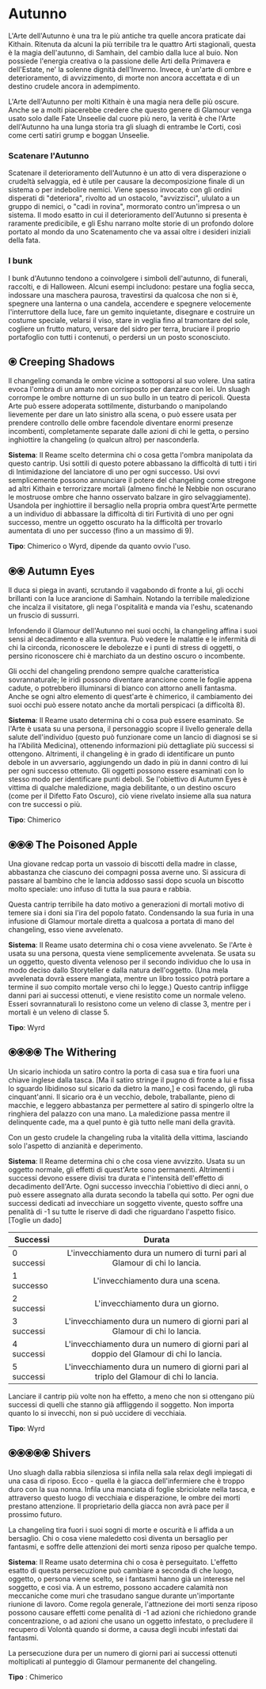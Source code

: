 # Autunno
L'Arte dell'Autunno è una tra le più antiche tra quelle ancora praticate dai Kithain. Ritenuta da alcuni la più terribile tra le quattro Arti stagionali, questa è la magia dell'autunno, di Samhain, del cambio dalla luce al buio. Non possiede l'energia creativa o la passione delle Arti della Primavera e dell'Estate, ne' la solenne dignità dell'Inverno. Invece, è un'arte di ombre e deterioramento, di avvizzimento, di morte non ancora accettata e di un destino crudele ancora in adempimento.  

L'Arte dell'Autunno per molti Kithain è una magia nera delle più oscure. Anche se a molti piacerebbe credere che questo genere di Glamour venga usato solo dalle Fate Unseelie dal cuore più nero, la verità è che l'Arte dell'Autunno ha una lunga storia tra gli sluagh di entrambe le Corti, così come certi satiri grump e boggan Unseelie.  

### Scatenare l'Autunno  
Scatenare il deterioramento dell'Autunno è un atto di vera disperazione o crudeltà selvaggia, ed è utile per causare la decomposizione finale di un sistema o per indebolire nemici. Viene spesso invocato con gli ordini disperati di "deteriora", rivolto ad un ostacolo, "avvizzisci", ululato a un gruppo di nemici, o "cadi in rovina", mormorato contro un'impresa o un sistema. Il modo esatto in cui il deterioramento dell'Autunno si presenta è raramente predicibile, e gli Eshu narrano molte storie di un profondo dolore portato al mondo da uno Scatenamento che va assai oltre i desideri iniziali della fata.  

### I bunk  
I bunk d'Autunno tendono a coinvolgere i simboli dell'autunno, di funerali, raccolti, e di Halloween. Alcuni esempi includono: pestare una foglia secca, indossare una maschera paurosa, travestirsi da qualcosa che non si è, spegnere una lanterna o una candela, accendere e spegnere velocemente l'interruttore della luce, fare un gemito inquietante, disegnare e costruire un costume speciale, velarsi il viso, stare in veglia fino al tramontare del sole, cogliere un frutto maturo, versare del sidro per terra, bruciare il proprio portafoglio con tutti i contenuti, o perdersi un un posto sconosciuto.  

## ⦿ Creeping Shadows  
Il changeling comanda le ombre vicine a sottoporsi al suo volere. Una satira evoca l'ombra di un amato non corrisposto per danzare con lei. Un sluagh corrompe le ombre notturne di un suo bullo in un teatro di pericoli. Questa Arte può essere adoperata sottilmente, disturbando o manipolando lievemente per dare un lato sinistro alla scena, o può essere usata per prendere controllo delle ombre facendole diventare enormi presenze incombenti, completamente separate dalle azioni di chi le getta, o persino inghiottire la changeling (o qualcun altro) per nasconderla.  

**Sistema**: Il Reame scelto determina chi o cosa getta l'ombra manipolata da questo cantrip. Usi sottili di questo potere abbassano la difficoltà di tutti i tiri di Intimidazione del lanciatore di uno per ogni successo. Usi ovvi semplicemente possono annunciare il potere del changeling come stregone ad altri Kithain e terrorizzare mortali (almeno finché le Nebbie non oscurano le mostruose ombre che hanno osservato balzare in giro selvaggiamente). Usandola per inghiottire il bersaglio nella propria ombra quest'Arte permette a un individuo di abbassare la difficoltà di tiri Furtività di uno per ogni successo, mentre un oggetto oscurato ha la difficoltà per trovarlo aumentata di uno per successo (fino a un massimo di 9).  

**Tipo**: Chimerico o Wyrd, dipende da quanto ovvio l'uso.  

##  ⦿⦿ Autumn Eyes  

Il duca si piega in avanti, scrutando il vagabondo di fronte a lui, gli occhi brillanti con la luce arancione di Samhain. Notando la terribile maledizione che incalza il visitatore, gli nega l'ospitalità e manda via l'eshu, scatenando un fruscio di sussurri.  

Infondendo il Glamour dell'Autunno nei suoi occhi, la changeling affina i suoi sensi al decadimento e alla sventura. Può vedere le malattie e le infermità di chi la circonda, riconoscere le debolezze e i punti di stress di oggetti, o persino riconoscere chi è marchiato da un destino oscuro o incombente.  

Gli occhi del changeling prendono sempre qualche caratteristica sovrannaturale; le iridi possono diventare arancione come le foglie appena cadute, o potrebbero illuminarsi di bianco con attorno anelli fantasma. Anche se ogni altro elemento di quest'arte è chimerico, il cambiamento dei suoi occhi può essere notato anche da mortali perspicaci (a difficoltà 8).  

**Sistema**: Il Reame usato determina chi o cosa può essere esaminato. Se l'Arte è usata su una persona, il personaggio scopre il livello generale della salute dell'individuo (questo può funzionare come un lancio di diagnosi se si ha l'Abilità Medicina), ottenendo informazioni più dettagliate più successi si ottengono. Altrimenti, il changeling è in grado di identificare un punto debole in un avversario, aggiungendo un dado in più in danni contro di lui per ogni successo ottenuto. Gli oggetti possono essere esaminati con lo stesso modo per identificare punti deboli. Se l'obiettivo di Autumn Eyes è vittima di qualche maledizione, magia debilitante, o un destino oscuro (come per il Difetto Fato Oscuro), ciò viene rivelato insieme alla sua natura con tre successi o più.  

**Tipo**: Chimerico  

## ⦿⦿⦿ The Poisoned Apple  

Una giovane redcap porta un vassoio di biscotti della madre in classe, abbastanza che ciascuno dei compagni possa averne uno. Si assicura di passare al bambino che le lancia addosso sassi dopo scuola un biscotto molto speciale: uno infuso di tutta la sua paura e rabbia.  

Questa cantrip terribile ha dato motivo a generazioni di mortali motivo di temere sia i doni sia l'ira del popolo fatato. Condensando la sua furia in una infusione di Glamour mortale diretta a qualcosa a portata di mano del changeling, esso viene avvelenato.  

**Sistema**: Il Reame usato determina chi o cosa viene avvelenato. Se l'Arte è usata su una persona, questa viene semplicemente avvelenata. Se usata su un oggetto, questo diventa velenoso per il secondo individuo che lo usa in modo deciso dallo Storyteller e dalla natura dell'oggetto. (Una mela avvelenata dovrà essere mangiata, mentre un libro tossico potrà portare a termine il suo compito mortale verso chi lo legge.) Questo cantrip infligge danni pari ai successi ottenuti, e viene resistito come un normale veleno. Esseri sovrannaturali lo resistono come un veleno di classe 3, mentre per i mortali è un veleno di classe 5.  

**Tipo**: Wyrd  

## ⦿⦿⦿⦿ The Withering  

Un sicario inchioda un satiro contro la porta di casa sua e tira fuori una chiave inglese dalla tasca. [Ma il satiro stringe il pugno di fronte a lui e fissa lo sguardo libidinoso sul sicario da dietro la mano,] e così facendo, gli ruba cinquant'anni. Il sicario ora è un vecchio, debole, traballante, pieno di macchie, e leggero abbastanza per permettere al satiro di spingerlo oltre la ringhiera del palazzo con una mano. La maledizione passa mentre il delinquente cade, ma a quel punto è già tutto nelle mani della gravità.  

Con un gesto crudele la changeling ruba la vitalità della vittima, lasciando solo l'aspetto di anzianità e deperimento.  

**Sistema**: Il Reame determina chi o che cosa viene avvizzito. Usata su un oggetto normale, gli effetti di quest'Arte sono permanenti. Altrimenti i successi devono essere divisi tra durata e l'intensità dell'effetto di decadimento dell'Arte. Ogni successo invecchia l'obiettivo di dieci anni, o può essere assegnato alla durata secondo la tabella qui sotto. Per ogni due successi dedicati ad invecchiare un soggetto vivente, questo soffre una penalità di -1 su tutte le riserve di dadi che riguardano l'aspetto fisico. [Toglie un dado]  

| Successi |     Durata      | 
|----------|:-------------:|
| 0 successi |  L'invecchiamento dura un numero di turni pari al Glamour di chi lo lancia.| 
| 1 successo |    L'invecchiamento dura una scena.   | 
| 2 successi| L'invecchiamento dura un giorno. |
| 3 successi| L'invecchiamento dura un numero di giorni pari al Glamour di chi lo lancia. |
| 4 successi| L'invecchiamento dura un numero di giorni pari al doppio del Glamour di chi lo lancia. |
| 5 successi| L'invecchiamento dura un numero di giorni pari al triplo del Glamour di chi lo lancia. |  

Lanciare il cantrip più volte non ha effetto, a meno che non si ottengano più successi di quelli che stanno già affliggendo il soggetto. Non importa quanto lo si invecchi, non si può uccidere di vecchiaia.  

**Tipo**: Wyrd  

## ⦿⦿⦿⦿⦿ Shivers  

Uno sluagh dalla rabbia silenziosa si infila nella sala relax degli impiegati di una casa di riposo. Ecco - quella è la giacca dell'infermiere che è troppo duro con la sua nonna. Infila una manciata di foglie sbriciolate nella tasca, e attraverso questo luogo di vecchiaia e disperazione, le ombre dei morti prestano attenzione. Il proprietario della giacca non avrà pace per il prossimo futuro.  

La changeling tira fuori i suoi sogni di morte e oscurità e li affida a un bersaglio. Chi o cosa viene maledetto così diventa un bersaglio per fantasmi, e soffre delle attenzioni dei morti senza riposo per qualche tempo.  

**Sistema**: Il Reame usato determina chi o cosa è perseguitato. L'effetto esatto di questa persecuzione può cambiare a seconda di che luogo, oggetto, o persona viene scelto, se i fantasmi hanno già un interesse nel soggetto, e così via. A un estremo, possono accadere calamità non meccaniche come muri che trasudano sangue durante un'importante riunione di lavoro. Come regola generale, l'attnezione dei morti senza riposo possono causare effetti come penalità di -1 ad azioni che richiedono grande concentrazione, o ad azioni che usano un oggetto infestato, o precludere il recupero di Volontà quando si dorme, a causa degli incubi infestati dai fantasmi.  

La persecuzione dura per un numero di giorni pari ai successi ottenuti moltiplicati al punteggio di Glamour permanente del changeling.  

**Tipo** : Chimerico
